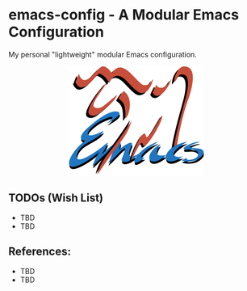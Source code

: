 # emacs-config - A Modular Emacs Configuration 

My personal "lightweight" modular Emacs configuration.

<p align="center">
  <img src="assets/emacs-logo.png" width="270" />
</p>


## TODOs (Wish List)

  - TBD
  - TBD

   
## References:

  - TBD
  - TBD
